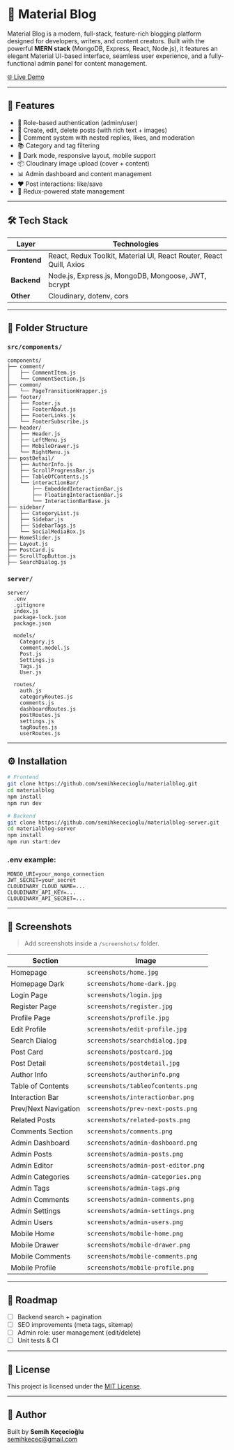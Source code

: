 # 📰 Material Blog

Material Blog is a modern, full-stack, feature-rich blogging platform designed for developers, writers, and content creators. Built with the powerful **MERN stack** (MongoDB, Express, React, Node.js), it features an elegant Material UI-based interface, seamless user experience, and a fully-functional admin panel for content management.

[🌐 Live Demo](https://materialblog.vercel.app)

---

## 🚀 Features

- 🔐 Role-based authentication (admin/user)
- 📝 Create, edit, delete posts (with rich text + images)
- 💬 Comment system with nested replies, likes, and moderation
- 📚 Category and tag filtering
- 🌙 Dark mode, responsive layout, mobile support
- 📦 Cloudinary image upload (cover + content)
- 📊 Admin dashboard and content management
- ❤️ Post interactions: like/save
- 🧠 Redux-powered state management

---

## 🛠 Tech Stack

| Layer        | Technologies                                                        |
| ------------ | ------------------------------------------------------------------- |
| **Frontend** | React, Redux Toolkit, Material UI, React Router, React Quill, Axios |
| **Backend**  | Node.js, Express.js, MongoDB, Mongoose, JWT, bcrypt                 |
| **Other**    | Cloudinary, dotenv, cors                                            |

---

## 📁 Folder Structure

### `src/components/`

```
components/
├── comment/
│   ├── CommentItem.js
│   └── CommentSection.js
├── common/
│   └── PageTransitionWrapper.js
├── footer/
│   ├── Footer.js
│   ├── FooterAbout.js
│   ├── FooterLinks.js
│   └── FooterSubscribe.js
├── header/
│   ├── Header.js
│   ├── LeftMenu.js
│   ├── MobileDrawer.js
│   └── RightMenu.js
├── postDetail/
│   ├── AuthorInfo.js
│   ├── ScrollProgressBar.js
│   ├── TableOfContents.js
│   └── interactionBar/
│       ├── EmbeddedInteractionBar.js
│       ├── FloatingInteractionBar.js
│       └── InteractionBarBase.js
├── sidebar/
│   ├── CategoryList.js
│   ├── Sidebar.js
│   ├── SidebarTags.js
│   └── SocialMediaBox.js
├── HomeSlider.js
├── Layout.js
├── PostCard.js
├── ScrollTopButton.js
├── SearchDialog.js
```

### `server/`

```
server/
  .env
  .gitignore
  index.js
  package-lock.json
  package.json

  models/
    Category.js
    comment.model.js
    Post.js
    Settings.js
    Tags.js
    User.js

  routes/
    auth.js
    categoryRoutes.js
    comments.js
    dashboardRoutes.js
    postRoutes.js
    settings.js
    tagRoutes.js
    userRoutes.js
```

---

## ⚙️ Installation

```bash
# Frontend
git clone https://github.com/semihkececioglu/materialblog.git
cd materialblog
npm install
npm run dev

# Backend
git clone https://github.com/semihkececioglu/materialblog-server.git
cd materialblog-server
npm install
npm run start:dev
```

### .env example:

```env
MONGO_URI=your_mongo_connection
JWT_SECRET=your_secret
CLOUDINARY_CLOUD_NAME=...
CLOUDINARY_API_KEY=...
CLOUDINARY_API_SECRET=...
```

---

## 📸 Screenshots

> Add screenshots inside a `/screenshots/` folder.

| Section              | Image                               |
| -------------------- | ----------------------------------- |
| Homepage             | `screenshots/home.jpg`              |
| Homepage Dark        | `screenshots/home-dark.jpg`         |
| Login Page           | `screenshots/login.jpg`             |
| Register Page        | `screenshots/register.jpg`          |
| Profile Page         | `screenshots/profile.jpg`           |
| Edit Profile         | `screenshots/edit-profile.jpg`      |
| Search Dialog        | `screenshots/searchdialog.jpg`      |
| Post Card            | `screenshots/postcard.jpg`          |
| Post Detail          | `screenshots/postdetail.jpg`        |
| Author Info          | `screenshots/authorinfo.png`        |
| Table of Contents    | `screenshots/tableofcontents.png`   |
| Interaction Bar      | `screenshots/interactionbar.png`    |
| Prev/Next Navigation | `screenshots/prev-next-posts.png`   |
| Related Posts        | `screenshots/related-posts.png`     |
| Comments Section     | `screenshots/comments.png`          |
| Admin Dashboard      | `screenshots/admin-dashboard.png`   |
| Admin Posts          | `screenshots/admin-posts.png`       |
| Admin Editor         | `screenshots/admin-post-editor.png` |
| Admin Categories     | `screenshots/admin-categories.png`  |
| Admin Tags           | `screenshots/admin-tags.png`        |
| Admin Comments       | `screenshots/admin-comments.png`    |
| Admin Settings       | `screenshots/admin-settings.png`    |
| Admin Users          | `screenshots/admin-users.png`       |
| Mobile Home          | `screenshots/mobile-home.png`       |
| Mobile Drawer        | `screenshots/mobile-drawer.png`     |
| Mobile Comments      | `screenshots/mobile-comments.png`   |
| Mobile Profile       | `screenshots/mobile-profile.png`    |

---

## 📌 Roadmap

- [ ] Backend search + pagination
- [ ] SEO improvements (meta tags, sitemap)
- [ ] Admin role: user management (edit/delete)
- [ ] Unit tests & CI

---

## 📄 License

This project is licensed under the [MIT License](LICENSE).

---

## 👤 Author

Built by **Semih Keçecioğlu**  
semihkecec@gmail.com
